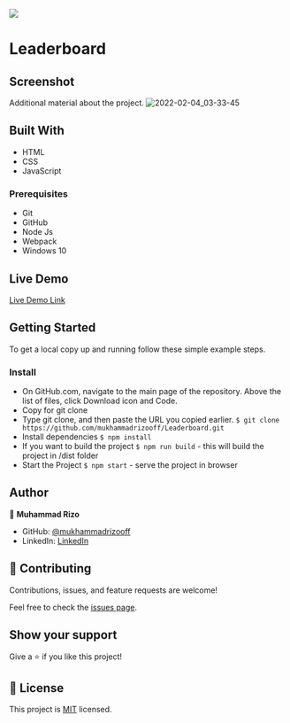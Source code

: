 ![](https://img.shields.io/badge/Microverse-blueviolet)

# Leaderboard

## Screenshot
Additional material about the project.
![2022-02-04_03-33-45](https://user-images.githubusercontent.com/63915024/152444750-135dc7cc-4b36-4675-bc43-ada6e3681c40.png)


## Built With

- HTML
- CSS
- JavaScript

### Prerequisites

- Git
- GitHub
- Node Js
- Webpack
- Windows 10

## Live Demo

[Live Demo Link](https://mukhammadrizooff.github.io/Leaderboard/dist/)

## Getting Started

To get a local copy up and running follow these simple example steps.

### Install

- On GitHub.com, navigate to the main page of the repository. Above the list of files, click Download icon and Code.
- Copy for git clone
- Type git clone, and then paste the URL you copied earlier.
`$ git clone https://github.com/mukhammadrizooff/Leaderboard.git`
- Install dependencies `$ npm install`
- If you want to build the project `$ npm run build` - this will build the project in /dist folder
- Start the Project `$ npm start` - serve the project in browser

## Author

👤 **Muhammad Rizo**

- GitHub: [@mukhammadrizooff](https://github.com/mukhammadrizooff)
- LinkedIn: [LinkedIn](https://www.linkedin.com/in/mukhammadrizooff/)

## 🤝 Contributing

Contributions, issues, and feature requests are welcome!

Feel free to check the [issues page](https://github.com/mukhammadrizooff/Leaderboard/issues).

## Show your support

Give a ⭐️ if you like this project!

## 📝 License

This project is [MIT](LICENCE.md) licensed.
